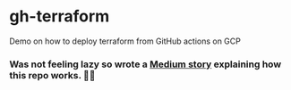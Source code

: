# gh-terraform
Demo on how to deploy terraform from GitHub actions on GCP

### Was not feeling lazy so wrote a [Medium story](https://medium.com/@dsdatsme/terraform-gitops-ci-cd-with-approval-notifications-6f0807299fc4) explaining how this repo works. 🤷‍♂️
